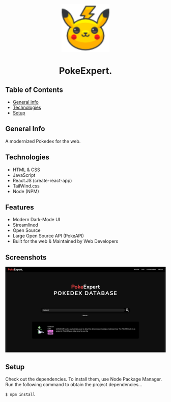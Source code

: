 <p align="center">
  <img width="150" height="150" src="./src/components/imgs/pikachu.png">
</p>

<h1 align="center">PokeExpert.</h1>

## Table of Contents

- [General info](#general-info)
- [Technologies](#technologies)
- [Setup](#setup)

## General Info

A modernized Pokedex for the web.

## Technologies

- HTML & CSS
- JavaScript
- React.JS (create-react-app)
- TailWind.css
- Node (NPM)

## Features

- Modern Dark-Mode UI
- Streamlined
- Open Source
- Large Open Source API (PokeAPI)
- Built for the web & Maintained by Web Developers

## Screenshots

![Site-Search-Capture](./src/components/imgs/site-search-capture.png)

## Setup

Check out the dependencies. To install them, use Node Package Manager. Run the following command to obtain the project dependencies...

```
$ npm install
```
